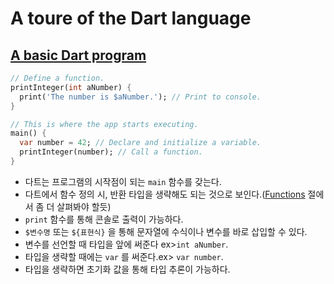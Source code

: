 # A toure of the Dart language
## [A basic Dart program](https://dart.dev/guides/language/language-tour#a-basic-dart-program)

```dart
// Define a function.
printInteger(int aNumber) {
  print('The number is $aNumber.'); // Print to console.
}

// This is where the app starts executing.
main() {
  var number = 42; // Declare and initialize a variable.
  printInteger(number); // Call a function.
}
```

- 다트는 프로그램의 시작점이 되는 `main` 함수를 갖는다.
- 다트에서 함수 정의 시, 반환 타입을 생략해도 되는 것으로 보인다.([Functions](https://dart.dev/guides/language/language-tour#functions) 절에서 좀 더 살펴봐야 할듯)
- `print` 함수를 통해 콘솔로 출력이 가능하다.
- `$변수명` 또는 `${표현식}` 을 통해 문자열에 수식이나 변수를 바로 삽입할 수 있다.
- 변수를 선언할 때 타입을 앞에 써준다 ex>`int aNumber`.
- 타입을 생략할 때에는 `var` 를 써준다.ex> `var number`.
- 타입을 생략하면 초기화 값을 통해 타입 추론이 가능하다.